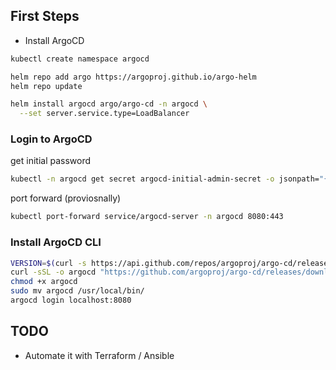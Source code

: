 ## First Steps
- Install ArgoCD 

```bash
kubectl create namespace argocd

helm repo add argo https://argoproj.github.io/argo-helm
helm repo update

helm install argocd argo/argo-cd -n argocd \
  --set server.service.type=LoadBalancer
```
### Login to ArgoCD
get initial password
```bash
kubectl -n argocd get secret argocd-initial-admin-secret -o jsonpath="{.data.password}" | base64 -d
```
port forward (proviosnally)
```bash
kubectl port-forward service/argocd-server -n argocd 8080:443
```
### Install ArgoCD CLI
```bash
VERSION=$(curl -s https://api.github.com/repos/argoproj/argo-cd/releases/latest | grep tag_name | cut -d '"' -f 4)
curl -sSL -o argocd "https://github.com/argoproj/argo-cd/releases/download/${VERSION}/argocd-$(uname -s)-amd64"
chmod +x argocd
sudo mv argocd /usr/local/bin/
argocd login localhost:8080
```



## TODO
- Automate it with Terraform / Ansible


